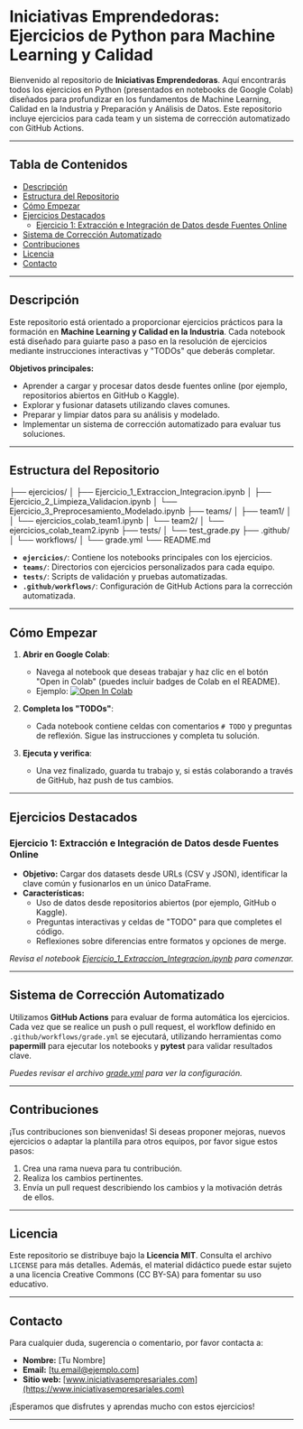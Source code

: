 # Iniciativas Emprendedoras: Ejercicios de Python para Machine Learning y Calidad

Bienvenido al repositorio de **Iniciativas Emprendedoras**. Aquí encontrarás todos los ejercicios en Python (presentados en notebooks de Google Colab) diseñados para profundizar en los fundamentos de Machine Learning, Calidad en la Industria y Preparación y Análisis de Datos. Este repositorio incluye ejercicios para cada team y un sistema de corrección automatizado con GitHub Actions.

---

## Tabla de Contenidos

- [Descripción](#descripción)
- [Estructura del Repositorio](#estructura-del-repositorio)
- [Cómo Empezar](#cómo-empezar)
- [Ejercicios Destacados](#ejercicios-destacados)
  - [Ejercicio 1: Extracción e Integración de Datos desde Fuentes Online](#ejercicio-1-extracción-e-integración-de-datos-desde-fuentes-online)
- [Sistema de Corrección Automatizado](#sistema-de-corrección-automatizado)
- [Contribuciones](#contribuciones)
- [Licencia](#licencia)
- [Contacto](#contacto)

---

## Descripción

Este repositorio está orientado a proporcionar ejercicios prácticos para la formación en **Machine Learning y Calidad en la Industria**. Cada notebook está diseñado para guiarte paso a paso en la resolución de ejercicios mediante instrucciones interactivas y "TODOs" que deberás completar.

**Objetivos principales:**
- Aprender a cargar y procesar datos desde fuentes online (por ejemplo, repositorios abiertos en GitHub o Kaggle).
- Explorar y fusionar datasets utilizando claves comunes.
- Preparar y limpiar datos para su análisis y modelado.
- Implementar un sistema de corrección automatizado para evaluar tus soluciones.

---

## Estructura del Repositorio


├── ejercicios/ │ ├── Ejercicio_1_Extraccion_Integracion.ipynb │ ├── Ejercicio_2_Limpieza_Validacion.ipynb │ └── Ejercicio_3_Preprocesamiento_Modelado.ipynb ├── teams/ │ ├── team1/ │ │ └── ejercicios_colab_team1.ipynb │ └── team2/ │ └── ejercicios_colab_team2.ipynb ├── tests/ │ └── test_grade.py ├── .github/ │ └── workflows/ │ └── grade.yml └── README.md


- **`ejercicios/`**: Contiene los notebooks principales con los ejercicios.
- **`teams/`**: Directorios con ejercicios personalizados para cada equipo.
- **`tests/`**: Scripts de validación y pruebas automatizadas.
- **`.github/workflows/`**: Configuración de GitHub Actions para la corrección automatizada.

---

## Cómo Empezar

1. **Abrir en Google Colab**: 
   - Navega al notebook que deseas trabajar y haz clic en el botón "Open in Colab" (puedes incluir badges de Colab en el README).
   - Ejemplo: [![Open In Colab](https://colab.research.google.com/assets/colab-badge.svg)](https://colab.research.google.com/github/tu_usuario/tu_repo/blob/main/ejercicios/Ejercicio_1_Extraccion_Integracion.ipynb)

2. **Completa los "TODOs"**: 
   - Cada notebook contiene celdas con comentarios `# TODO` y preguntas de reflexión. Sigue las instrucciones y completa tu solución.

3. **Ejecuta y verifica**: 
   - Una vez finalizado, guarda tu trabajo y, si estás colaborando a través de GitHub, haz push de tus cambios.

---

## Ejercicios Destacados

### Ejercicio 1: Extracción e Integración de Datos desde Fuentes Online

- **Objetivo:** Cargar dos datasets desde URLs (CSV y JSON), identificar la clave común y fusionarlos en un único DataFrame.
- **Características:**
  - Uso de datos desde repositorios abiertos (por ejemplo, GitHub o Kaggle).
  - Preguntas interactivas y celdas de "TODO" para que completes el código.
  - Reflexiones sobre diferencias entre formatos y opciones de merge.

_Revisa el notebook [Ejercicio_1_Extraccion_Integracion.ipynb](./ejercicios/Ejercicio_1_Extraccion_Integracion.ipynb) para comenzar._

---

## Sistema de Corrección Automatizado

Utilizamos **GitHub Actions** para evaluar de forma automática los ejercicios. Cada vez que se realice un push o pull request, el workflow definido en `.github/workflows/grade.yml` se ejecutará, utilizando herramientas como **papermill** para ejecutar los notebooks y **pytest** para validar resultados clave.

_Puedes revisar el archivo [grade.yml](./.github/workflows/grade.yml) para ver la configuración._

---

## Contribuciones

¡Tus contribuciones son bienvenidas! Si deseas proponer mejoras, nuevos ejercicios o adaptar la plantilla para otros equipos, por favor sigue estos pasos:

1. Crea una rama nueva para tu contribución.
2. Realiza los cambios pertinentes.
3. Envía un pull request describiendo los cambios y la motivación detrás de ellos.

---

## Licencia

Este repositorio se distribuye bajo la **Licencia MIT**. Consulta el archivo `LICENSE` para más detalles. Además, el material didáctico puede estar sujeto a una licencia Creative Commons (CC BY-SA) para fomentar su uso educativo.

---

## Contacto

Para cualquier duda, sugerencia o comentario, por favor contacta a:
- **Nombre:** [Tu Nombre]
- **Email:** [tu.email@ejemplo.com]
- **Sitio web:** [www.iniciativasempresariales.com](https://www.iniciativasempresariales.com)

¡Esperamos que disfrutes y aprendas mucho con estos ejercicios!

---

